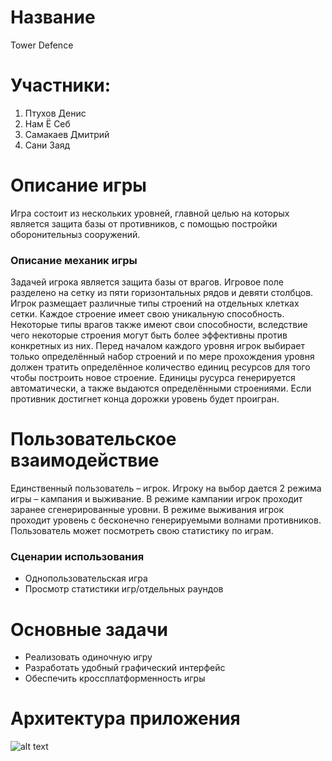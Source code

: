 # Название
Tower Defence
# Участники:
1. Птухов Денис
2. Нам Ё Себ
3. Самакаев Дмитрий
4. Cани Заяд
# Описание игры
Игра состоит из нескольких уровней, главной целью на которых является защита базы от противников, с помощью постройки оборонительныз сооружений.
### Описание механик игры
Задачей игрока является защита базы от врагов. Игровое поле разделено на сетку из пяти горизонтальных рядов и девяти столбцов. Игрок размещает различные типы строений на отдельных клетках сетки. Каждое строение имеет свою уникальную способность. Некоторые типы врагов также имеют свои способности, вследствие чего некоторые строения могут быть более эффективны против конкретных из них. Перед началом каждого уровня игрок выбирает только определённый набор строений и по мере прохождения уровня должен тратить определённое количество единиц ресурсов для того чтобы построить новое строение. Единицы
русурса генерируется автоматически, а также выдаются определёнными строениями. Если противник достигнет конца дорожки уровень будет проигран.
# Пользовательское взаимодействие
Единственный пользователь – игрок. Игроку на выбор дается 2 режима игры – кампания и выживание. В режиме кампании игрок проходит заранее сгенерированные уровни. В режиме выживания игрок проходит уровень с бесконечно генерируемыми волнами противников. Пользователь может посмотреть свою статистику по играм.
### Сценарии использования
* Однопользовательская игра
* Просмотр статистики игр/отдельных раундов
# Основные задачи
* Реализовать одиночную игру
* Разработать удобный графический интерфейс
* Обеспечить кроссплатформенность игры 
# Архитектура приложения
![alt text](https://github.com/[NamYoSeb]/[Applicatiom_with_GUI]/blob/[main]/UML.jpg?raw=true)
